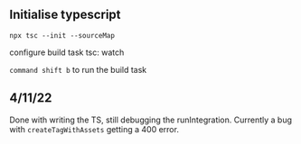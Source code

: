 ## Initialise typescript
`npx tsc --init --sourceMap`

configure build task
tsc: watch

`command shift b` to run the build task

## 4/11/22
Done with writing the TS, still debugging the runIntegration. Currently a bug with `createTagWithAssets` getting a 400 error.
